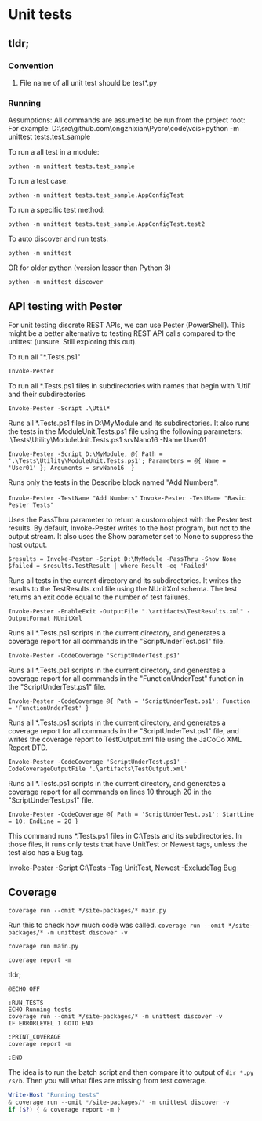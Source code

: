# Unit tests

## tldr;

### Convention

1.  File name of all unit test should be test*.py

### Running

Assumptions: 
    All commands are assumed to be run from the project root:
    For example:
    D:\src\github.com\ongzhixian\Pycro\code\vcis>python -m unittest tests.test_sample

To run a all test in a module:

`python -m unittest tests.test_sample`

To run a test case:

`python -m unittest tests.test_sample.AppConfigTest`

To run a specific test method:

`python -m unittest tests.test_sample.AppConfigTest.test2`

To auto discover and run tests:

`python -m unittest`

OR for older python (version lesser than Python 3)

`python -m unittest discover`

## API testing with Pester

For unit testing discrete REST APIs, we can use Pester (PowerShell).
This might be a better alternative to testing REST API calls compared to the unittest 
(unsure. Still exploring this out).


To run all "*.Tests.ps1"

`Invoke-Pester`

To run all *.Tests.ps1 files in subdirectories with names that begin with 'Util' and their subdirectories

`Invoke-Pester -Script .\Util*`

Runs all *.Tests.ps1 files in D:\MyModule and its subdirectories. It also runs the tests in the ModuleUnit.Tests.ps1 file using the following parameters: .\Tests\Utility\ModuleUnit.Tests.ps1 srvNano16 -Name User01

`Invoke-Pester -Script D:\MyModule, @{ Path = '.\Tests\Utility\ModuleUnit.Tests.ps1'; Parameters = @{ Name = 'User01' }; Arguments = srvNano16  }`

Runs only the tests in the Describe block named "Add Numbers".

`Invoke-Pester -TestName "Add Numbers"`
`Invoke-Pester -TestName "Basic Pester Tests"`

Uses the PassThru parameter to return a custom object with the Pester test results. 
By default, Invoke-Pester writes to the host program, but not to the output stream. 
It also uses the Show parameter set to None to suppress the host output.

```
$results = Invoke-Pester -Script D:\MyModule -PassThru -Show None
$failed = $results.TestResult | where Result -eq 'Failed'
```

Runs all tests in the current directory and its subdirectories. 
It writes the results to the TestResults.xml file using the NUnitXml schema. 
The test returns an exit code equal to the number of test failures.

`Invoke-Pester -EnableExit -OutputFile ".\artifacts\TestResults.xml" -OutputFormat NUnitXml`

Runs all *.Tests.ps1 scripts in the current directory, and generates a coverage report for all commands in the "ScriptUnderTest.ps1" file.

`Invoke-Pester -CodeCoverage 'ScriptUnderTest.ps1'`

Runs all *.Tests.ps1 scripts in the current directory, and generates a coverage report for all commands in the "FunctionUnderTest" function in the "ScriptUnderTest.ps1" file.

`Invoke-Pester -CodeCoverage @{ Path = 'ScriptUnderTest.ps1'; Function = 'FunctionUnderTest' }`

Runs all *.Tests.ps1 scripts in the current directory, and generates a coverage report for all commands in the "ScriptUnderTest.ps1" file, and writes the coverage report to TestOutput.xml file using the JaCoCo XML Report DTD.

`Invoke-Pester -CodeCoverage 'ScriptUnderTest.ps1' -CodeCoverageOutputFile '.\artifacts\TestOutput.xml'`

Runs all *.Tests.ps1 scripts in the current directory, and generates a coverage report for all commands on lines 10 through 20 in the "ScriptUnderTest.ps1" file.

`Invoke-Pester -CodeCoverage @{ Path = 'ScriptUnderTest.ps1'; StartLine = 10; EndLine = 20 }`

This command runs *.Tests.ps1 files in C:\Tests and its subdirectories. In those files, it runs only tests that have UnitTest or Newest tags, unless the test also has a Bug tag.

Invoke-Pester -Script C:\Tests -Tag UnitTest, Newest -ExcludeTag Bug


## Coverage

`coverage run --omit */site-packages/* main.py`
 
 Run this to check how much code was called.
`coverage run --omit */site-packages/* -m unittest discover -v`

`coverage run main.py`

`coverage report -m`

tldr;

```Batch script to discover tests and print coverage
@ECHO OFF

:RUN_TESTS
ECHO Running tests
coverage run --omit */site-packages/* -m unittest discover -v
IF ERRORLEVEL 1 GOTO END

:PRINT_COVERAGE
coverage report -m

:END
```

The idea is to run the batch script and then compare it to output of `dir *.py /s/b`.
Then you will what files are missing from test coverage.

```PowerShell script to discover tests and print coverage
Write-Host "Running tests"
& coverage run --omit */site-packages/* -m unittest discover -v
if ($?) { & coverage report -m }
```